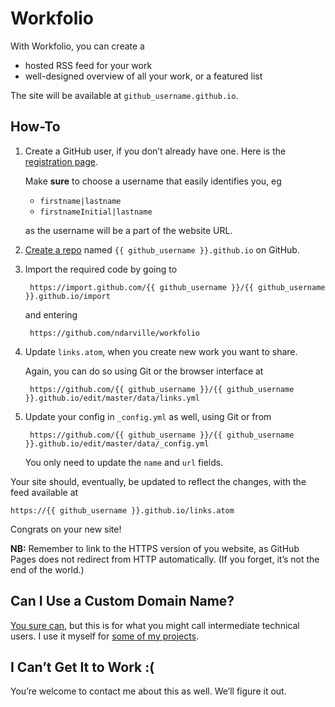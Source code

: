 Workfolio
=========
With Workfolio, you can create a

* hosted RSS feed for your work
* well-designed overview of all your work, or a featured list

The site will be available at `github_username.github.io`.

How-To
------
1. Create a GitHub user, if you don’t already have one. Here is the [registration page][].

    Make **sure** to choose a username that easily identifies you, eg

    * `firstname|lastname`
    * `firstnameInitial|lastname`

    as the username will be a part of the website URL.

2. [Create a repo][] named `{{ github_username }}.github.io` on GitHub.
3. Import the required code by going to

        https://import.github.com/{{ github_username }}/{{ github_username }}.github.io/import

    and entering

        https://github.com/ndarville/workfolio

4. Update `links.atom`, when you create new work you want to share.

    Again, you can do so using Git or the browser interface at

        https://github.com/{{ github_username }}/{{ github_username }}.github.io/edit/master/data/links.yml

5. Update your config in `_config.yml` as well, using Git or from

        https://github.com/{{ github_username }}/{{ github_username }}.github.io/edit/master/data/_config.yml

    You only need to update the `name` and `url` fields.

Your site should, eventually, be updated to reflect the changes, with the feed available at

    https://{{ github_username }}.github.io/links.atom

Congrats on your new site!

**NB:** Remember to link to the HTTPS version of you website, as GitHub Pages does not redirect from HTTP automatically. (If you forget, it’s not the end of the world.)

Can I Use a Custom Domain Name?
-------------------------------
[You sure can][custom-github-pages], but this is for what you might call intermediate technical users. I use it myself for [some of my projects][hafnia-times].

I Can’t Get It to Work :(
-------------------------
You’re welcome to contact me about this as well. We’ll figure it out.


[registration page]: https://github.com/join
[create a repo]: https://github.com/new
[custom-github-pages]: https://help.github.com/articles/setting-up-a-custom-domain-with-github-pages/
[hafnia-times]: https://github.com/hafniatimes/hafniatimes.github.io
